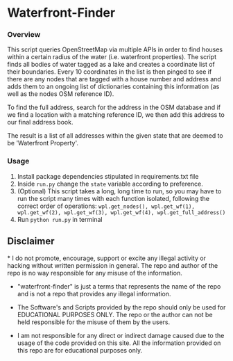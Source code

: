 # Waterfront-Finder

<h3>Overview</h3>

This script queries OpenStreetMap via multiple APIs in order
to find houses within a certain radius of the water 
(i.e. waterfront properties). The script finds all bodies of water
tagged as a lake and creates a coordinate list of their boundaries. Every
10 coordinates in the list is then pinged to see if there are any
nodes that are tagged with a house number and address and adds them to
an ongoing list of dictionaries containing this information
(as well as the nodes OSM reference ID).

To find the full address, search for the address in the OSM database
and if we find a location with a matching reference ID, we then add this address
to our final address book.

The result is a list of all addresses within the given state that are
deemed to be 'Waterfront Property'.

<h3>Usage</h3>

1. Install package dependencies stipulated in requirements.txt file
2. Inside `run.py` change the `state` variable according to preference.
3. (Optional) This script takes a long, long time to run, so you may have to run the script many times with each function isolated, following the correct order of operations: `wpl.get_nodes(), wpl.get_wf(1), wpl.get_wf(2), wpl.get_wf(3), wpl.get_wf(4), wpl.get_full_address()` 
4. Run `python run.py` in terminal 



<h2>Disclaimer</h2>
* I do not promote, encourage, support or excite any illegal activity or hacking without written permission in general. The repo and author of the repo is no way responsible for any misuse of the information.

* "waterfront-finder" is just a terms that represents the name of the repo and is not a repo that provides any illegal information.

* The Software's and Scripts provided by the repo should only be used for EDUCATIONAL PURPOSES ONLY. The repo or the author can not be held responsible for the misuse of them by the users.

* I am not responsible for any direct or indirect damage caused due to the usage of the code provided on this site. All the information provided on this repo are for educational purposes only.




